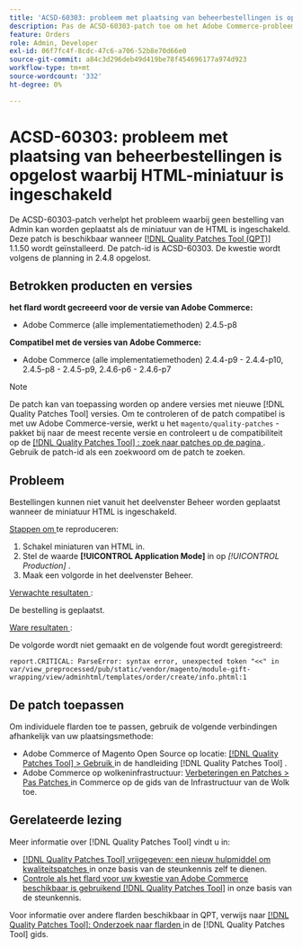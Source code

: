 ```yaml
---
title: 'ACSD-60303: probleem met plaatsing van beheerbestellingen is opgelost waarbij HTML-miniatuur is ingeschakeld'
description: Pas de ACSD-60303-patch toe om het Adobe Commerce-probleem op te lossen, waarbij een bestelling van Admin niet kan worden geplaatst als HTML minificatie is ingeschakeld.
feature: Orders
role: Admin, Developer
exl-id: 06f7fc4f-8cdc-47c6-a706-52b8e70d66e0
source-git-commit: a84c3d296deb49d419be78f454696177a974d923
workflow-type: tm+mt
source-wordcount: '332'
ht-degree: 0%

---
```


# ACSD-60303: probleem met plaatsing van beheerbestellingen is opgelost waarbij HTML-miniatuur is ingeschakeld

De ACSD-60303-patch verhelpt het probleem waarbij geen bestelling van Admin kan worden geplaatst als de miniatuur van de HTML is ingeschakeld. Deze patch is beschikbaar wanneer [[!DNL Quality Patches Tool (QPT)]](/help/announcements/adobe-commerce-announcements/magento-quality-patches-released-new-tool-to-self-serve-quality-patches.md) 1.1.50 wordt geïnstalleerd. De patch-id is ACSD-60303. De kwestie wordt volgens de planning in 2.4.8 opgelost.

## Betrokken producten en versies

**het flard wordt gecreeerd voor de versie van Adobe Commerce:**

* Adobe Commerce (alle implementatiemethoden) 2.4.5-p8

**Compatibel met de versies van Adobe Commerce:**

* Adobe Commerce (alle implementatiemethoden) 2.4.4-p9 - 2.4.4-p10, 2.4.5-p8 - 2.4.5-p9, 2.4.6-p6 - 2.4.6-p7

>[!NOTE]
>
>De patch kan van toepassing worden op andere versies met nieuwe [!DNL Quality Patches Tool] versies. Om te controleren of de patch compatibel is met uw Adobe Commerce-versie, werkt u het `magento/quality-patches` -pakket bij naar de meest recente versie en controleert u de compatibiliteit op de [[!DNL Quality Patches Tool] : zoek naar patches op de pagina ](https://experienceleague.adobe.com/tools/commerce-quality-patches/index.html) . Gebruik de patch-id als een zoekwoord om de patch te zoeken.

## Probleem

Bestellingen kunnen niet vanuit het deelvenster Beheer worden geplaatst wanneer de miniatuur HTML is ingeschakeld.

<u> Stappen om </u> te reproduceren:

1. Schakel miniaturen van HTML in.
1. Stel de waarde **[!UICONTROL Application Mode]** in op *[!UICONTROL Production]* .
1. Maak een volgorde in het deelvenster Beheer.

<u> Verwachte resultaten </u>:

De bestelling is geplaatst.

<u> Ware resultaten </u>:

De volgorde wordt niet gemaakt en de volgende fout wordt geregistreerd:

`report.CRITICAL: ParseError: syntax error, unexpected token "<<" in var/view_preprocessed/pub/static/vendor/magento/module-gift-wrapping/view/adminhtml/templates/order/create/info.phtml:1`

## De patch toepassen

Om individuele flarden toe te passen, gebruik de volgende verbindingen afhankelijk van uw plaatsingsmethode:

* Adobe Commerce of Magento Open Source op locatie: [[!DNL Quality Patches Tool]  > Gebruik ](https://experienceleague.adobe.com/docs/commerce-operations/tools/quality-patches-tool/usage.html) in de handleiding [!DNL Quality Patches Tool] .
* Adobe Commerce op wolkeninfrastructuur: [ Verbeteringen en Patches > Pas Patches ](https://experienceleague.adobe.com/docs/commerce-cloud-service/user-guide/develop/upgrade/apply-patches.html) in Commerce op de gids van de Infrastructuur van de Wolk toe.

## Gerelateerde lezing

Meer informatie over [!DNL Quality Patches Tool] vindt u in:

* [[!DNL Quality Patches Tool]  vrijgegeven: een nieuw hulpmiddel om kwaliteitspatches ](/help/announcements/adobe-commerce-announcements/magento-quality-patches-released-new-tool-to-self-serve-quality-patches.md) in onze basis van de steunkennis zelf te dienen.
* [ Controle als het flard voor uw kwestie van Adobe Commerce beschikbaar is gebruikend  [!DNL Quality Patches Tool]](/help/support-tools/patches-available-in-qpt-tool/check-patch-for-magento-issue-with-magento-quality-patches.md) in onze basis van de steunkennis.

Voor informatie over andere flarden beschikbaar in QPT, verwijs naar [[!DNL Quality Patches Tool]: Onderzoek naar flarden ](https://experienceleague.adobe.com/tools/commerce-quality-patches/index.html) in de [!DNL Quality Patches Tool] gids.
